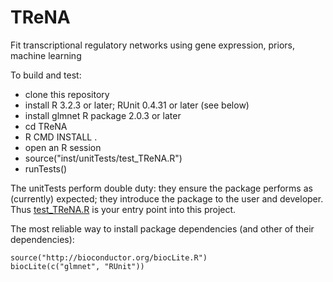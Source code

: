 # TReNA
 Fit transcriptional regulatory networks using gene expression, priors, machine learning

To build and test:

 - clone this repository
 - install R 3.2.3 or later; RUnit 0.4.31 or later (see below)
 - install glmnet R package 2.0.3 or later
 - cd TReNA
 - R CMD INSTALL .
 - open an R session
 - source("inst/unitTests/test_TReNA.R")
 - runTests()

The unitTests perform double duty: they ensure the package performs as (currently) expected;
they introduce the package to the user and developer.
Thus [test_TReNA.R](https://github.com/PriceLab/TReNA/blob/master/inst/unitTests/test_TReNA.R)
is your entry point into this project.

The most reliable way to install package dependencies (and other of their dependencies):

````
source("http://bioconductor.org/biocLite.R")
biocLite(c("glmnet", "RUnit"))
````
